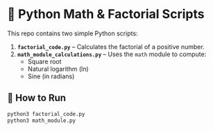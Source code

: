 # 🧮 Python Math & Factorial Scripts

This repo contains two simple Python scripts:

1. **`factorial_code.py`** – Calculates the factorial of a positive number.
2. **`math_module_calculations.py`** – Uses the `math` module to compute:
   - Square root
   - Natural logarithm (ln)
   - Sine (in radians)

## 🚀 How to Run

```bash
python3 factorial_code.py
python3 math_module.py
